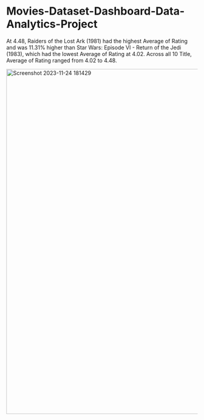 # Movies-Dataset-Dashboard-Data-Analytics-Project

﻿At 4.48, Raiders of the Lost Ark (1981) had the highest Average of Rating and was 11.31% higher than Star Wars: Episode VI - Return of the Jedi (1983), which had the lowest Average of Rating at 4.02.﻿﻿
﻿﻿Across all 10 Title, Average of Rating ranged from 4.02 to 4.48.﻿

<img width="907" alt="Screenshot 2023-11-24 181429" src="https://github.com/sachchi99/Movies-Dataset-Dashboard-Data-Analytics-Project-/assets/125566315/fb87fafb-3428-4eed-a5e1-3df78a4b1a48">
